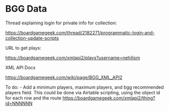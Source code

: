 # BGG Data

Thread explaining login for private info for collection:

https://boardgamegeek.com/thread/2182271/programmatic-login-and-collection-update-scripts

URL to get plays:

https://boardgamegeek.com/xmlapi2/plays?username=nehilism

XML API Docs

https://boardgamegeek.com/wiki/page/BGG_XML_API2


To do:
    - Add a minimum players, maximum players, and bgg recommended players field. This could be done via Airtable
    scripting, using the object id for each row and the route https://boardgamegeek.com/xmlapi2/thing?id=NNNNNN